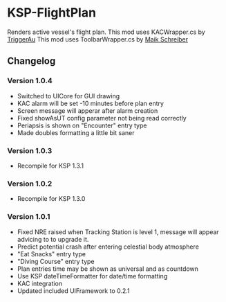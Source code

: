 # KSP-FlightPlan
Renders active vessel's flight plan.
This mod uses KACWrapper.cs by [TriggerAu](https://github.com/TriggerAu)
This mod uses ToolbarWrapper.cs by [Maik Schreiber](https://github.com/blizzy78)

## Changelog
### Version 1.0.4
- Switched to UICore for GUI drawing
- KAC alarm will be set -10 minutes before plan entry
- Screen message will apperar after alarm creation
- Fixed showAsUT config parameter not being read correctly
- Periapsis is shown on "Encounter" entry type
- Made doubles formatting a little bit saner

### Version 1.0.3
- Recompile for KSP 1.3.1

### Version 1.0.2
- Recompile for KSP 1.3.0

### Version 1.0.1
- Fixed NRE raised when Tracking Station is level 1, message will appear advicing to to upgrade it.
- Predict potential crash after entering celestial body atmosphere
- "Eat Snacks" entry type
- "Diving Course" entry type
- Plan entries time may be shown as universal and as countdown
- Use KSP dateTimeFormatter for date/time formatting
- KAC integration
- Updated included UIFramework to 0.2.1
